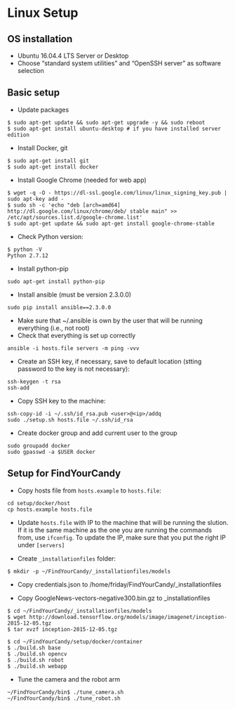 Linux Setup
===

## OS installation
- Ubuntu 16.04.4 LTS Server or Desktop
- Choose “standard system utilities” and “OpenSSH server” as software selection

## Basic setup

- Update packages
```
$ sudo apt-get update && sudo apt-get upgrade -y && sudo reboot
$ sudo apt-get install ubuntu-desktop # if you have installed server edition
```

- Install Docker, git
```
$ sudo apt-get install git
$ sudo apt-get install docker
```

- Install Google Chrome (needed for web app)
```
$ wget -q -O - https://dl-ssl.google.com/linux/linux_signing_key.pub | sudo apt-key add - 
$ sudo sh -c 'echo "deb [arch=amd64] http://dl.google.com/linux/chrome/deb/ stable main" >> /etc/apt/sources.list.d/google-chrome.list'
$ sudo apt-get update && sudo apt-get install google-chrome-stable
```

- Check Python version:
```
$ python -V
Python 2.7.12
```

- Install python-pip
```
sudo apt-get install python-pip
```

- Install ansible (must be version 2.3.0.0)
```
sudo pip install ansible==2.3.0.0
```

- Make sure that ~/.ansible is own by the user that will be running everything (i.e., not root)
- Check that everything is set up correctly
```
ansible -i hosts.file servers -m ping -vvv
```

- Create an SSH key, if necessary, save to default location (stting password to the key is not necessary):
```
ssh-keygen -t rsa
ssh-add
```

- Copy SSH key to the machine:
```
ssh-copy-id -i ~/.ssh/id_rsa.pub <user>@<ip>/addq
sudo ./setup.sh hosts.file ~/.ssh/id_rsa
```

- Create docker group and add current user to the group
```
sudo groupadd docker
sudo gpasswd -a $USER docker
```


## Setup for FindYourCandy
- Copy hosts file from `hosts.example` to `hosts.file`:
```
cd setup/docker/host
cp hosts.example hosts.file
```

- Update `hosts.file` with IP to the machine that will be running the slution. If it is the same machine as the one you are running the commands from, use ```ifconfig```. To update the IP, make sure that you put the right IP under `[servers]`

- Create `_installationfiles` folder:
```
$ mkdir -p ~/FindYourCandy/_installationfiles/models
```

- Copy credentials.json to /home/friday/FindYourCandy/_installationfiles

- Copy GoogleNews-vectors-negative300.bin.gz to _installationfiles
```
$ cd ~/FindYourCandy/_installationfiles/models
$ wget http://download.tensorflow.org/models/image/imagenet/inception-2015-12-05.tgz
$ tar xvzf inception-2015-12-05.tgz
```

```
$ cd ~/FindYourCandy/setup/docker/container
$ ./build.sh base
$ ./build.sh opencv
$ ./build.sh robot
$ ./build.sh webapp
```
- Tune the camera and the robot arm
```
~/FindYourCandy/bin$ ./tune_camera.sh
~/FindYourCandy/bin$ ./tune_robot.sh
```
